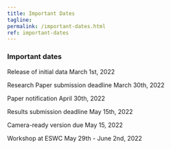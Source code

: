 ```yaml
---
title: Important Dates
tagline: 
permalink: /important-dates.html
ref: important-dates
---
```


### Important dates

Release of initial data March 1st, 2022

Research Paper submission deadline March 30th, 2022

Paper notification April 30th, 2022

Results submission deadline May 15th, 2022

Camera-ready version due May 15, 2022

Workshop at ESWC May 29th - June 2nd, 2022
